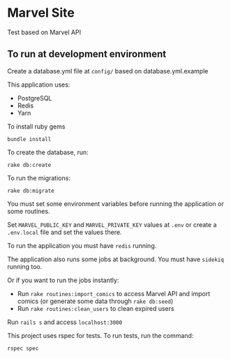 # Marvel Site

Test based on Marvel API

## To run at development environment

Create a database.yml file at `config/` based on database.yml.example

This application uses:

- PostgreSQL
- Redis
- Yarn

To install ruby gems

```
bundle install
```

To create the database, run:
```
rake db:create
```

To run the migrations:
```
rake db:migrate
```

You must set some environment variables before running the application or some routines.

Set `MARVEL_PUBLIC_KEY` and `MARVEL_PRIVATE_KEY` values at `.env` or create a `.env.local` file and set the values there.

To run the application you must have `redis` running.

The application also runs some jobs at background. You must have `sidekiq` running too.

Or if you want to run the jobs instantly:

- Run `rake routines:import_comics` to access Marvel API and import comics (or generate some data through `rake db:seed`)
- Run `rake routines:clean_users` to clean expired users


Run `rails s` and access `localhost:3000`

This project uses rspec for tests. To run tests, run the command:

```
rspec spec
```
